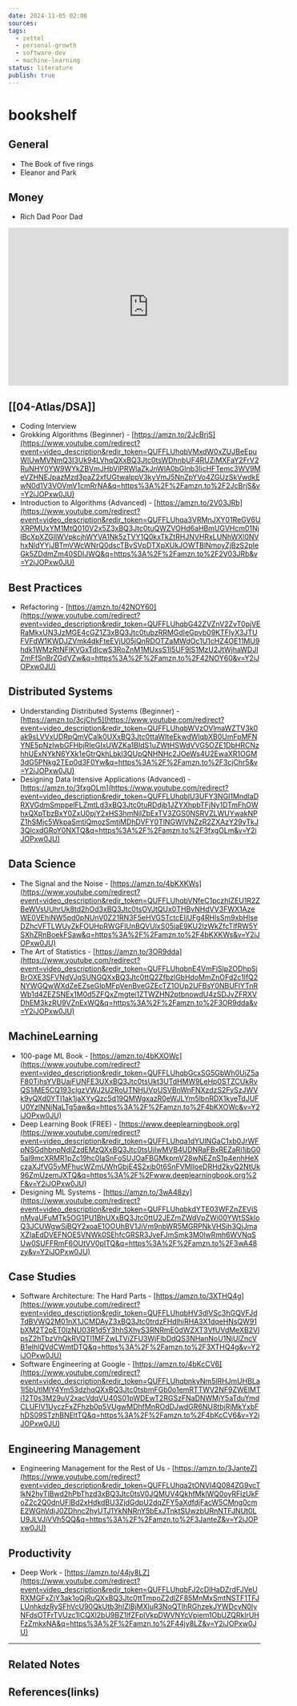 ```yaml
---
date: 2024-11-05 02:06
sources: 
tags:
  - zettel
  - personal-growth
  - software-dev
  - machine-learning
status: literature
publish: true
---
```

# bookshelf

## General
- The Book of five rings
- Eleanor and Park

## Money
- Rich Dad Poor Dad


<iframe width="560" height="315" src="https://www.youtube.com/embed/Y2iJOPxw0JU?si=C90AkhKcr6IsASpY" title="YouTube video player" frameborder="0" allow="accelerometer; autoplay; clipboard-write; encrypted-media; gyroscope; picture-in-picture; web-share" allowfullscreen></iframe>



## [[04-Atlas/DSA]]
- Coding Interview
- Grokking Algorithms (Beginner) - [https://amzn.to/2JcBrjS](https://www.youtube.com/redirect?event=video_description&redir_token=QUFFLUhqbVMxdW0xZUJBeEpuWlUwMVNmQ3I3Uk94LVhqQXxBQ3Jtc0tsWDhnbUF4RUZiMXFaY2FrV2RuNHY0YW9WYkZBVmJHbVlPRWlaZkJnWlA0bGlnb3licHFTemc3WV9MeVZHNEJpazMzd3paZ2xfUGtwalppV3kyVmJ5NnZpYVo4ZGUzSkVwdkEwN0d1V3VOVmV1cmRrNA&q=https%3A%2F%2Famzn.to%2F2JcBrjS&v=Y2iJOPxw0JU) 
- Introduction to Algorithms (Advanced) - [https://amzn.to/2V03JRb](https://www.youtube.com/redirect?event=video_description&redir_token=QUFFLUhqa3VRMnJXY01ReGV6UXRPMUxYM1MtQ010V2x5Z3xBQ3Jtc0tuQWZVOHd6aHBmUGVHcm01NjlBcXpXZGllWVpkcjhWYVA1Nk5zTVY1Q0kxTkZtRHJNVHRxLUNhWXl0NVhxNldYYjJBTmVWcWNrQ0dscTBvSVpDTXpXUkJOWTBlNmoyZjBzS2pIeGk5ZDdmZm40SDlJWQ&q=https%3A%2F%2Famzn.to%2F2V03JRb&v=Y2iJOPxw0JU)


## Best Practices
- Refactoring - [https://amzn.to/42NOY60](https://www.youtube.com/redirect?event=video_description&redir_token=QUFFLUhqbG42ZVZnV2ZvT0pjVERaMkxUN3JzMGE4cGZ1Z3xBQ3Jtc0tubzRRMGdIeGpvb09KTFIyX3JTUFVFdW1KWDJZVmk4dkFteEVjU05jQnRDOTZaMWdOc1U1cHZ4OE11MU9hdk1WMzRtNFlKVGxTdlcwS3RoZnM1MUxsS1I5UF9lS1MzU2JtWjhaWDJlZmFfSnBrZGdVZw&q=https%3A%2F%2Famzn.to%2F42NOY60&v=Y2iJOPxw0JU)


## Distributed Systems
- Understanding Distributed Systems (Beginner) - [https://amzn.to/3cjChr5](https://www.youtube.com/redirect?event=video_description&redir_token=QUFFLUhqbWVzOVlmaWZTV3k0ak9sLVVxUDRpQmVCalk0UXxBQ3Jtc0ttaWIteEkwdWlqbXB0UmFpMFNYNE5pNzIwbGFHbjRIeGIxUWZKa1BIdS1uZWtHSWdVVG5OZE1DbHRCNzhhUExNYkN6YXk1eGtrQkhLbkl3QUpQNHNHc2JOeWs4U2EwaXR1OGM3dG5PNkg2TEp0d3F0Yw&q=https%3A%2F%2Famzn.to%2F3cjChr5&v=Y2iJOPxw0JU) 
- Designing Data Intensive Applications (Advanced) - [https://amzn.to/3fxgOLm](https://www.youtube.com/redirect?event=video_description&redir_token=QUFFLUhqblU3UFY3NGI1MndIaDRXVGdmSmppelFLZmtLd3xBQ3Jtc0tuRDdjb1JZYXhpbTFjNy1DTmFhOWhxQXpTbzBxY0ZxU0pjY2xHS3hmNjlZbExTV3ZGS0NSRVZLWUYwakNPZ1hSMjc5WkpaSmtiQmozSmtiMDhDVFY0TlNGWlVNZzR2ZXAzY29vTkJ3QlcxdGRoY0NXTQ&q=https%3A%2F%2Famzn.to%2F3fxgOLm&v=Y2iJOPxw0JU)


## Data Science
- The Signal and the Noise - [https://amzn.to/4bKXKWs](https://www.youtube.com/redirect?event=video_description&redir_token=QUFFLUhqbVNfeC1pczhlZEU1R2ZBeWVsUUhrUk8td2hOd3xBQ3Jtc0tsOVJtQUx0THBvNHdVV3FWX1AzeWE0VEhiNW5pd0pNUnV0Z21RN3F5eHVGSTctcEljUFg4RHlsSm9xbHlseDZhcVFTLWUyZkFOUHpRWGFlUnBQVUlxS05jaE9KU2lzWkZfcTlfRW5YSXhZRnBoekFSaw&q=https%3A%2F%2Famzn.to%2F4bKXKWs&v=Y2iJOPxw0JU) 
- The Art of Statistics - [https://amzn.to/3OR9dda](https://www.youtube.com/redirect?event=video_description&redir_token=QUFFLUhqbnE4VmFiSlp2ODhpSjBrOXE3SFVNdVJqSUNGQXxBQ3Jtc0ttQ2ZfbzlGbHdoMmZnOFd2c1lfQ2NYWGQwWXdZeEZseGlpMFpVenBveGZEcTZ1OUp2UFBsY0NBUFlYTnRWb1d4ZEZSNEx1M0d5ZFQxZmgtei1ZTWZHN2ptbnowdU4zSDJvZFRXVDhEM3kzRU9VZnExWQ&q=https%3A%2F%2Famzn.to%2F3OR9dda&v=Y2iJOPxw0JU)


## MachineLearning
- 100-page ML Book - [https://amzn.to/4bKXOWc](https://www.youtube.com/redirect?event=video_description&redir_token=QUFFLUhqbGcxSG5GbWh0UjZ5aF80TjhsYVBUajFUNFE3UXxBQ3Jtc0tsUkt3UTdHMW9LeHp0STZCUkRvQS1jME5CQ193clgzVWJ2U2RoUTNHUVpUSVBnWnFNXzdzS2FySzJWVk9yQXd0YTI1ak1jaXYyQzc5d19QMWgxazR0eWJLYm5lbnRDX1kyeTdJUFU0YzlNNjNaLTg5aw&q=https%3A%2F%2Famzn.to%2F4bKXOWc&v=Y2iJOPxw0JU) 
- Deep Learning Book (FREE) - [https://www.deeplearningbook.org](https://www.youtube.com/redirect?event=video_description&redir_token=QUFFLUhqa1dYUlNGaC1xb0JrWFpNSGdhbnpNdlZzdEMzQXxBQ3Jtc0tsUjIwMVB4UDNRaFBxREZaRi1jbG05al9mcXRMR1pZc19hc0laSnFoSUJOaFBGMkpmV28wNEZnS1p4enhHeXczaXJfVG5vMFhucWZmUWhGbjE4S2xib0t6SnFVMlloeDRHd2kyQ2NtUk96ZmUzemJXTQ&q=https%3A%2F%2Fwww.deeplearningbook.org%2F&v=Y2iJOPxw0JU) 
- Designing ML Systems - [https://amzn.to/3wA48zy](https://www.youtube.com/redirect?event=video_description&redir_token=QUFFLUhqbkdYTE03WFZnZEViSnMyaUFuMTk5OG1PU1BhUXxBQ3Jtc0ttU2JEZmZWdVpZWi00YWtSSkloQ3JCUWgwSjBQY2xoaE1OOUhBV1JiVm9nbWR5MGRPNkVHSjh3QjJmaXZIaEdDVEFNOE5VNWk0SEhfcGRSR3JveFJmSmk3M0lwRmh6WVNqSUw0SUFFRmF6OUtVV0plTQ&q=https%3A%2F%2Famzn.to%2F3wA48zy&v=Y2iJOPxw0JU)


## Case Studies
- Software Architecture: The Hard Parts - [https://amzn.to/3XTHQ4g](https://www.youtube.com/redirect?event=video_description&redir_token=QUFFLUhqbHV3dlVSc3hGQVFJdTdBVWQ2M01nX1JCMDAyZ3xBQ3Jtc0trdzFHdlhiRHA3X1dqeHNsQW91bXM2T2pET0lzNU03R1d5Y3hhSXhyS3RNRmE0dWZXT3VfUVdMeXB2VlpsZ2hTbzVhQkRVQTl1MFZwLTViZFU3WjFlbDdQS3NHanNoU1NjUlZncVB1elhlQVdCWmtDTQ&q=https%3A%2F%2Famzn.to%2F3XTHQ4g&v=Y2iJOPxw0JU) 
- Software Engineering at Google - [https://amzn.to/4bKcCV6](https://www.youtube.com/redirect?event=video_description&redir_token=QUFFLUhqbnkyNm5lRHJmUHBLa1l5bUtlMlY4Ym53dzhqQXxBQ3Jtc0tsbmFGb0o1emRTTWV2NF9ZWElMTi12T0s3M29uV2xacVdqVU40S01pWDEwT2RGSzFNaDNWMjY5aTduYmdCLUFlV1UyczFxZFhzb0p5VUgwMDhfMnROdDJwdGR6NU8tbjRjMkYxbFhDS09STzhBNEltTQ&q=https%3A%2F%2Famzn.to%2F4bKcCV6&v=Y2iJOPxw0JU)


## Engineering Management
- Engineering Management for the Rest of Us - [https://amzn.to/3JanteZ](https://www.youtube.com/redirect?event=video_description&redir_token=QUFFLUhqa2tONVI4Q084ZG9vcTlkN2hyTlBwd2hPbThzd3xBQ3Jtc0tsV0JQMUV4QkhfMklWQ0oyRFlzUkFoZ2c2Q0dnUFlBd2xHdkdBU3ZjdGdpU2dqZFY5aXdfdjFacW5CMng0cmE2WGhVdjJ0ZDhnc2hyUTJ1YkNNRnY5bExJTnktSUwzbURnNTFJNUt0LU9JLVJiVVh5QQ&q=https%3A%2F%2Famzn.to%2F3JanteZ&v=Y2iJOPxw0JU)


## Productivity
- Deep Work - [https://amzn.to/44jy8LZ](https://www.youtube.com/redirect?event=video_description&redir_token=QUFFLUhqbFJ2cDlHaDZrdFJVeURXMGFxZjY3ak1oQjRuQXxBQ3Jtc0ttTmpoZ2dlZF85MnMxSmtNSTF1TFJLUnhkdzRySFhVcU90QkUtb3hIZlBjMXluR3NoQTlhRGhzekJYWDcyN0IyNFdsOTFrTVUzc1lCQXl2bU9BZ1lfZFplVkpDWVNYcVpiem1ObUZQRklrUHFzZmkxNA&q=https%3A%2F%2Famzn.to%2F44jy8LZ&v=Y2iJOPxw0JU)

---
## Related Notes

## References(links)

